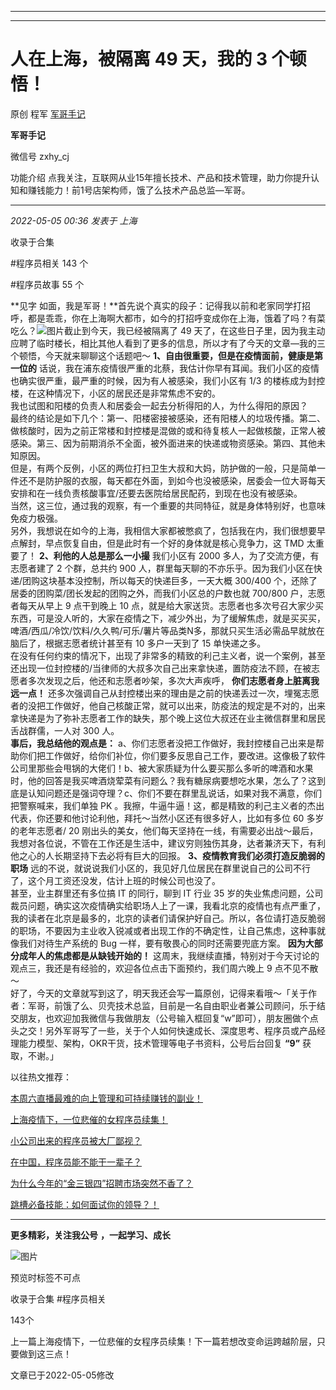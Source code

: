 ----------------------------------------
----------------------------------------
#  人在上海，被隔离 49 天，我的 3 个顿悟！

原创 程军  [ 军哥手记 ](javascript:void\(0\);)

**军哥手记** ![]()

微信号 zxhy_cj

功能介绍 点我关注，互联网从业15年擅长技术、产品和技术管理，助力你提升认知和赚钱能力！前1号店架构师，饿了么技术产品总监—军哥。

____

_2022-05-05 00:36_ _发表于 上海_

收录于合集

#程序员相关 143 个

#程序员故事 55 个

**见字
如面，我是军哥！**首先说个真实的段子：记得我以前和老家同学打招呼，都是乖乖，你在上海啊大都市，如今的打招呼变成你在上海，饿着了吗？有菜吃么？![图片](https://mmbiz.qpic.cn/mmbiz_png/zoS8kK5mlOmrLBzxXpBLbsZxH6TBpqZdlvQ6xeDiaVofE5Hib0wicL5IGlUOOjzoH2sngFJGHfujhFrCnlL2GVVtA/640?wx_fmt=png&wxfrom=5&wx_lazy=1&wx_co=1)截止到今天，我已经被隔离了
49 天了，在这些日子里，因为我主动应聘了临时楼长，相比其他人看到了更多的信息，所以才有了今天的文章—我的三个顿悟，今天就来聊聊这个话题吧～
**1、自由很重要，但是在疫情面前，健康是第一位的**
话说，我在浦东疫情很严重的北蔡，我估计你早有耳闻。我们小区的疫情也确实很严重，最严重的时候，因为有人被感染，我们小区有 1/3
的楼栋成为封控楼，在这种情况下，小区的居民还是非常焦虑不安的。  
我也试图和阳楼的负责人和居委会一起去分析得阳的人，为什么得阳的原因？  
最终的结论是如下几个：第一、阳楼密接被感染，还有阳楼人的垃圾传播。第二、做核酸时，因为之前正常楼和封控楼是混做的或和待复核人一起做核酸，正常人被感染。第三、因为前期消杀不全面，被外面进来的快递或物资感染。第四、其他未知原因。  
但是，有两个反例，小区的两位打扫卫生大叔和大妈，防护做的一般，只是简单一件还不是防护服的衣服，每天都在外面，到如今也没被感染，居委会一位大哥每天安排和在一线负责核酸事宜/还要去医院给居民配药，到现在也没有被感染。  
当然，这三位，通过我的观察，有一个重要的共同特征，就是身体特别好，也意味免疫力极强。  
另外，我想说在如今的上海，我相信大家都被憋疯了，包括我在内，我们很想要早点解封，早点恢复自由，但是此时有一个好的身体就是核心竞争力，这 TMD 太重要了！
**2、利他的人总是那么一小撮** 我们小区有 2000 多人，为了交流方便，有志愿者建了 2 个群，总共约 900
人，群里每天聊的不亦乐乎。因为我们小区在快递/团购这块基本没控制，所以每天的快递巨多，一天大概 300/400
个，还除了居委的团购菜/团长发起的团购之外，而我们小区总的户数也就 700/800 户，志愿者每天从早上 9 点干到晚上 10
点，就是给大家送货。志愿者也多次号召大家少买东西，可是没人听的，大家在疫情之下，减少外出，为了缓解焦虑，就是买买买，啤酒/西瓜/冷饮/饮料/久久鸭/可乐/薯片等品类N多，那就只买生活必需品早就放在脑后了，根据志愿者统计甚至有
10 多户一天到了 15 单快递之多。  
在没有任何约束的情况下，出现了非常多的精致的利己主义者，说一个案例，甚至还出现一位封控楼的/当律师的大叔多次自己出来拿快递，置防疫法不顾，在被志愿者多次发现之后，他还和志愿者吵架，多次大声疾呼，
**你们志愿者身上脏离我远一点！**
还多次强调自己从封控楼出来的理由是之前的快递丢过一次，埋冤志愿者的没把工作做好，他自己核酸正常，就可以出来，防疫法的规定是不对的，出来拿快递是为了弥补志愿者工作的缺失，那个晚上这位大叔还在业主微信群里和居民舌战群儒，一人对
300 人。  
 **事后，我总结他的观点是：**
a、你们志愿者没把工作做好，我封控楼自己出来是帮助你们把工作做好，给你们补位，你们要多反思自己工作，要改进。这像极了软件公司里那些会甩锅的大佬们！b、被大家质疑为什么要买那么多听的啤酒和水果时，他的回答是我买啤酒烧荤菜有问题么？我有糖尿病要想吃水果，怎么了？这到底是认知问题还是强词夺理？c、你们不要在群里乱说话，如果对我不满意，你们把警察喊来，我们单独
PK 。我擦，牛逼牛逼！这，都是精致的利己主义者的杰出代表，你还要和他讨论利他，拜托～当然小区还有很多好人，比如有多位 60 多岁的老年志愿者/ 20
刚出头的美女，他们每天坚持在一线，有需要必出战～最后，我想对各位说，不管在工作还是生活中，建议穷则独伤其身，达者兼济天下，有利他之心的人长期坚持下去必将有巨大的回报。
**3、疫情教育我们必须打造反脆弱的职场**
远的不说，就说说我们小区的，我见好几位居民在群里说自己的公司不行了，这个月工资还没发，估计上班的时候公司也没了。  
甚至，业主群里还有多位搞 IT 的同行，聊到 IT 行业 35
岁的失业焦虑问题，公司裁员问题，确实这次疫情确实给职场人上了一课，我看北京的疫情也有点严重了，我的读者在北京是最多的，北京的读者们请保护好自己。所以，各位请打造反脆弱的职场，不要因为主业收入锐减或者出现工作的不确定性，让自己焦虑，这种事就像我们对待生产系统的
Bug 一样，要有敬畏心的同时还需要兜底方案。 **因为大部分成年人的焦虑都是从缺钱开始的！**
这周末，我继续直播，特别对于今天讨论的观点三，我还是有经验的，欢迎各位点击下面预约，我们周六晚上 9 点不见不散～  
好了，今天的文章就写到这了，明天我还会写一篇原创，记得来看哦～「关于作者：军哥，前饿了么、贝壳技术总监，目前是一名自由职业者兼公司顾问，乐于结交朋友，也欢迎加我微信与我做朋友（公号输入框回复“w”即可），朋友圈做个点头之交！另外军哥写了一些，关于个人如何快速成长、深度思考、程序员或产品经理能力模型、架构，OKR干货，技术管理等电子书资料，公号后台回复
**“9”** 获取，不谢。」  

以往热文推荐：

[本周六直播最难的向上管理和可持续赚钱的副业！](http://mp.weixin.qq.com/s?__biz=MzA3MDU2MjM4Ng==&mid=2247495615&idx=1&sn=8179589b982f84e80c49e9a663b95f92&chksm=9f384882a84fc1948ef36bbee24840375599468d09b0bdd2e7b0077d7eaf4ce30c997922f7db&scene=21#wechat_redirect)  

[上海疫情下，一位悲催的女程序员续集！](http://mp.weixin.qq.com/s?__biz=MzA3MDU2MjM4Ng==&mid=2247495568&idx=1&sn=20ea03557f7de7e4af13fa1ec9923624&chksm=9f3848ada84fc1bb0b5a3bce8db8dfb3e38e70ab528be349d32fabb55218997de003809e8313&scene=21#wechat_redirect)  

[小公司出来的程序员被大厂鄙视？](http://mp.weixin.qq.com/s?__biz=MzA3MDU2MjM4Ng==&mid=2247495474&idx=1&sn=ee3fe0d44666e11c581812f6a039a973&chksm=9f38480fa84fc11924759b7b22c51fce2bd5f087fb987e3d220ee80caf42aaa8507458dad6f2&scene=21#wechat_redirect)  

[在中国，程序员能不能干一辈子？](http://mp.weixin.qq.com/s?__biz=MzA3MDU2MjM4Ng==&mid=2247495447&idx=1&sn=f2defe9a117e799bb204f50c73e479fd&chksm=9f38482aa84fc13c734eb5d940f0c3a0aca29a1a34a6b7ffaf6f97641486677d4ac9bd13a986&scene=21#wechat_redirect)  

[为什么今年的“金三银四”招聘市场突然不香了？](http://mp.weixin.qq.com/s?__biz=MzA3MDU2MjM4Ng==&mid=2247494909&idx=1&sn=517dde441f9fe375b205a47153039c8d&chksm=9f384bc0a84fc2d6fd94438a9941280c9b1a24ff933f012013fc0c94bbeca0af6c7f181d546b&scene=21#wechat_redirect)

[跳槽必备技能：如何面试你的领导？！](http://mp.weixin.qq.com/s?__biz=MzA3MDU2MjM4Ng==&mid=2247494536&idx=1&sn=fb28d9f71c2a44d5286ba7e599dbecd0&chksm=9f384cb5a84fc5a30beb3c244c3e1407f07a8734d39e7629a913672ae99a1229c8a3221824ba&scene=21#wechat_redirect)  

* * *

  

 **更多精彩，关注我公号** **，一起学习、成长**

![图片](https://mmbiz.qpic.cn/mmbiz_png/b96CibCt70iaajvl7fD4ZCicMcjhXMp1v6UibM134tIsO1j5yqHyNhh9arj090oAL7zGhRJRq6cFqFOlDZMleLl4pw/640?wx_fmt=png)

预览时标签不可点

收录于合集 #程序员相关

143个

上一篇上海疫情下，一位悲催的女程序员续集！下一篇若想改变命运跨越阶层，只要做到这三点！

文章已于2022-05-05修改


